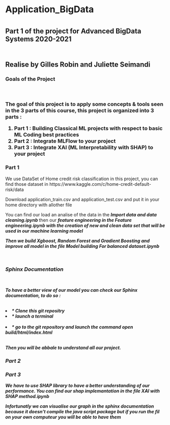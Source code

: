 <h1> Application_BigData <h1>

<h2> Part 1 of the project for Advanced BigData Systems 2020-2021 <h2>
<br>
Realise by Gilles Robin and Juliette Seimandi
 
<br>

<h3> Goals of the Project <h3>
<br>
 <p> The goal of this project is to apply some concepts & tools seen in the 3 parts of this course, this project is organized into 3 parts :</p>
<ol>
<li> Part 1 : Building Classical ML projects with respect to basic ML Coding best practices </li>
  
<li> Part 2 : Integrate MLFlow to your project </li>
  
<li> Part 3 : Integrate XAI (ML Interpretability with SHAP) to your project </li>

</ol>

<h3> Part 1 </h3>

<p>We use DataSet of Home credit risk classification in this project, you can find those dataset in https://www.kaggle.com/c/home-credit-default-risk/data </p>
  
<p>Download application_train.csv and application_test.csv and put it in your home directory with allother file</p>

<p>You can find our load an analise of the data in the <strong><em> Import data and data cleaning.ipynb </strong></em> then our <strong><em> feature engineering in the <strong><em> Feature engineering.ipynb </strong></em> with the creation of new and clean data set that will be used in our machine learning model</p>

<p>Then we build Xgboost, Random Forest and Gradient Boosting and improve all model in the file <strong><em> Model building For balanced dataset.ipynb </strong></em> </p> 
<br>
<h3> Sphinx Documentation </h3>
<br>
 <p>To have a better view of our model you can check our Sphinx documentation, to do so :</p>
<br>
<li> * Clone this git repositry </ li>
  <br>
<li> * launch a terminal </li>
  <br>
<li> * go to the git repository and launch the command <em> open build/html/index.html </em> </li>
   <br>
 <p>Then you will be abbale to understand all our project.</p>
  
<h3> Part 2 </h3>

<h3> Part 3 </h3>

<p> We have to use SHAP library to have a better understanding of our performance. You can find our shap implemantation in the file <strong><em> XAI with SHAP method.ipynb</strong></em>  </p> 
<p> Infortunatly we can visualise our graph in the sphinx documentation because it doesn't compile the java script package but if you run the fil on your own computeur you will be able to have them</p>


